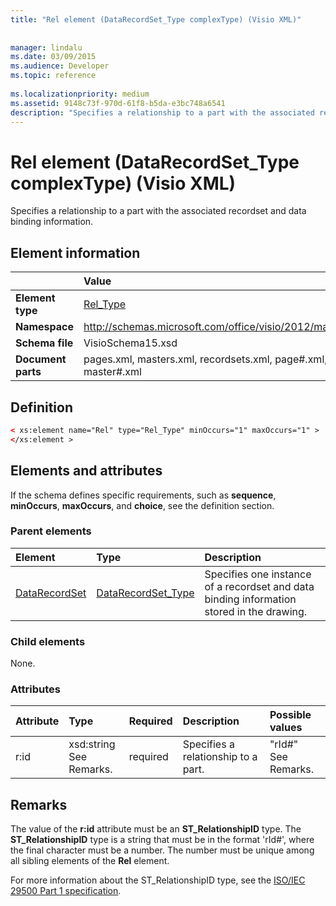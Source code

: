 ```yaml
---
title: "Rel element (DataRecordSet_Type complexType) (Visio XML)"
 
 
manager: lindalu
ms.date: 03/09/2015
ms.audience: Developer
ms.topic: reference
 
ms.localizationpriority: medium
ms.assetid: 9148c73f-970d-61f8-b5da-e3bc748a6541
description: "Specifies a relationship to a part with the associated recordset and data binding information."
---
```


# Rel element (DataRecordSet_Type complexType) (Visio XML)

Specifies a relationship to a part with the associated recordset and data binding information.
  
## Element information

||Value |
|:-----|:-----|
|**Element type** <br/> |[Rel_Type](rel_type-complextypevisio-xml.md) <br/> |
|**Namespace** <br/> |http://schemas.microsoft.com/office/visio/2012/main  <br/> |
|**Schema file** <br/> |VisioSchema15.xsd  <br/> |
|**Document parts** <br/> |pages.xml, masters.xml, recordsets.xml, page#.xml, master#.xml  <br/> |
   
## Definition

```XML
< xs:element name="Rel" type="Rel_Type" minOccurs="1" maxOccurs="1" >
</xs:element >
```

## Elements and attributes

If the schema defines specific requirements, such as **sequence**, **minOccurs**, **maxOccurs**, and **choice**, see the definition section. 
  
### Parent elements

|**Element**|**Type**|**Description**|
|:-----|:-----|:-----|
|[DataRecordSet](datarecordset-element-datarecordsets_type-complextypevisio-xml.md) <br/> |[DataRecordSet_Type](datarecordset_type-complextypevisio-xml.md) <br/> |Specifies one instance of a recordset and data binding information stored in the drawing. |
   
### Child elements

None.
  
### Attributes

|**Attribute**|**Type**|**Required**|**Description**|**Possible values**|
|:-----|:-----|:-----|:-----|:-----|
|r:id  <br/> |xsd:string  <br/> See Remarks. |required  <br/> |Specifies a relationship to a part. |"rId#"  <br/> See Remarks. |
   
## Remarks

The value of the **r:id** attribute must be an **ST_RelationshipID** type. The **ST_RelationshipID** type is a string that must be in the format 'rId#', where the final character must be a number. The number must be unique among all sibling elements of the **Rel** element. 
  
For more information about the ST_RelationshipID type, see the [ISO/IEC 29500 Part 1 specification](https://www.iso.org/iso/home/store/catalogue_tc/catalogue_detail.md?csnumber=61750).
  

